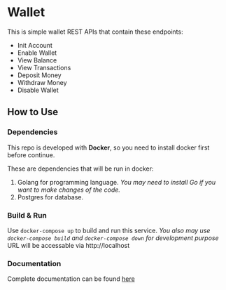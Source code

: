# Wallet
This is simple wallet REST APIs that contain these endpoints:
- Init Account
- Enable Wallet
- View Balance
- View Transactions
- Deposit Money
- Withdraw Money
- Disable Wallet

## How to Use

### Dependencies
This repo is developed with **Docker**, so you need to install docker first before continue.

These are dependencies that will be run in docker:
1. Golang for programming language. *You may need to install Go if you want to make changes of the code.*
2. Postgres for database.

### Build & Run

Use `docker-compose up` to build and run this service. *You also may use `docker-compose build` and `docker-compose down` for development purpose*
URL will be accessable via http://localhost

### Documentation 
Complete documentation can be found [here](./DOCUMENTATION.md) 
